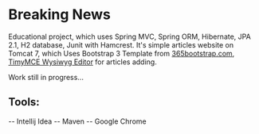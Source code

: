 # Breaking News
Educational project, which uses Spring MVC, Spring ORM, Hibernate, JPA 2.1, H2 database, Junit with Hamcrest.
It's simple articles website on Tomcat 7, which Uses Bootstrap 3 Template from [365bootstrap.com](http://www.365bootstrap.com), [TimyMCE Wysiwyg Editor](https://www.tinymce.com/) for articles adding.

Work still in progress...

## Tools:
 -- Intellij Idea
 -- Maven
 -- Google Chrome
